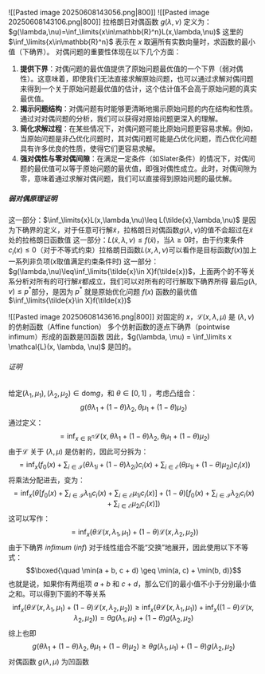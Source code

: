 ![[Pasted image 20250608143056.png|800]]
![[Pasted image 20250608143106.png|800]]
拉格朗日对偶函数 $g(\lambda,\nu)$ 定义为：
$g(\lambda,\nu)=\inf_\limits{x\in\mathbb{R}^n}L(x,\lambda,\nu)$
这里的 $\inf_\limits{x\in\mathbb{R}^n}$ 表示在 $x$ 取遍所有实数向量时，求函数的最小值（下确界）。
对偶问题的重要性体现在以下几个方面：
1. **提供下界**：对偶问题的最优值提供了原始问题最优值的一个下界（弱对偶性）。这意味着，即使我们无法直接求解原始问题，也可以通过求解对偶问题来得到一个关于原始问题最优值的估计，这个估计值不会高于原始问题的真实最优值。
2. **揭示问题结构**：对偶问题有时能够更清晰地揭示原始问题的内在结构和性质。通过对对偶问题的分析，我们可以获得对原始问题更深入的理解。
3. **简化求解过程**：在某些情况下，对偶问题可能比原始问题更容易求解。例如，当原始问题是非凸优化问题时，其对偶问题可能是凸优化问题，而凸优化问题具有许多优良的性质，使得它们更容易求解。
4. **强对偶性与零对偶间隙**：在满足一定条件（如Slater条件）的情况下，对偶问题的最优值可以等于原始问题的最优值，即强对偶性成立。此时，对偶间隙为零，意味着通过求解对偶问题，我们可以直接得到原始问题的最优解。
##### 弱对偶原理证明
这一部分：$\inf_\limits{x}L(x,\lambda,\nu)\leq L(\tilde{x},\lambda,\nu)$ 是因为下确界的定义，对于任意可行解$\tilde{x}$，拉格朗日对偶函数$g(\lambda,\nu)$的值不会超过在$\tilde{x}$处的拉格朗日函数值
这一部分：$L(\tilde{x},\lambda,\nu)\leq f(\tilde{x})$，当$\lambda\geq0$时，由于约束条件 $c_{i}(x)\leq0$（对于不等式约束）拉格朗日函数$L(x,\lambda,\nu)$可以看作是目标函数$f(x)$加上一系列非负项($x$取值满足约束条件时)
这一部分：$g(\lambda,\nu)\leq\inf_\limits{\tilde{x}\in X}f(\tilde{x})$，上面两个的不等关系分析对所有的可行解$\tilde{x}$都成立，我们可以对所有的可行解取下确界所得
最后$g(\lambda,\nu)\leq p^*$部分，是因为 $p^*$ 就是原始优化问题 $f(x)$ 函数的最优值$\inf_\limits{\tilde{x}\in X}f(\tilde{x})$

![[Pasted image 20250608143616.png|800]]
对固定的 $x，\mathcal{L}(x, \lambda, \mu)$ 是 $(\lambda, \nu)$ 的仿射函数（Affine function）
多个仿射函数的逐点下确界（pointwise infimum）形成的函数是凹函数
因此，$g(\lambda, \mu) = \inf_\limits x \mathcal{L}(x, \lambda, \nu)$ 是凹的。
###### 证明
给定$(\lambda_1,\mu_1),(\lambda_2,\mu_2)\in\mathrm{dom}g$，和 $\theta \in [0,1]$ ，考虑凸组合：
$$g(\theta\lambda_1+(1-\theta)\lambda_2,\theta\mu_1+(1-\theta)\mu_2)$$
通过定义：
$$=\inf_{x\in\mathbb{R}^n}\mathcal{L}(x,\theta\lambda_1+(1-\theta)\lambda_2,\theta\mu_1+(1-\theta)\mu_2)$$
由于$\mathcal{L}$ 关于 $(\lambda, \mu)$ 是仿射的，因此可分拆为：
$$=\inf_x\left(f_0(x)+\sum_{i\in\mathcal{I}}(\theta\lambda_{1i}+(1-\theta)\lambda_{2i})c_i(x)+\sum_{i\in\mathcal{E}}(\theta\mu_{1i}+(1-\theta)\mu_{2i})c_i(x)\right)$$
将乘法分配进去，变为：
$$=\inf_x\left(\theta\left[f_0(x)+\sum_{i\in\mathcal{I}}\lambda_{1i}c_i(x)+\sum_{i\in\mathcal{E}}\mu_{1i}c_i(x)\right]+(1-
\theta)\left[f_0(x)+\sum_{i\in\mathcal{I}}\lambda_{2i}c_i(x)+\sum_{i\in\mathcal{E}}\mu_{2i}c_i(x)\right]\right)$$
这可以写作：
$$=\inf_x\left(\theta\mathcal{L}(x,\lambda_1,\mu_1)+(1-\theta)\mathcal{L}(x,\lambda_2,\mu_2)\right)$$
由于下确界 $infimum\ (inf)$ 对于线性组合不能“交换”地展开，因此使用以下不等式：
$$\boxed{\quad \min(a + b, c + d) \geq \min(a, c) + \min(b, d)}$$
也就是说，如果你有两组项 $a + b$ 和 $c + d$，那么它们的最小值不小于分别最小值之和。可以得到下面的不等关系
$$\inf_x\left(\theta\mathcal{L}(x,\lambda_1,\mu_1)+(1-\theta)\mathcal{L}(x,\lambda_2,\mu_2)\right)\geq\inf_x\left(\theta\mathcal{L}(x,\lambda_1,\mu_1)\right)+\inf_x\left((1-\theta)\mathcal{L}(x,\lambda_2,\mu_2)\right)=\theta g(\lambda_1,\mu_1)+(1-\theta)g(\lambda_2,\mu_2)$$
综上也即
$$g(\theta\lambda_1+(1-\theta)\lambda_2,\theta\mu_1+(1-\theta)\mu_2)\geq\theta g(\lambda_1,\mu_1)+(1-\theta)g(\lambda_2,\mu_2)$$
对偶函数 $g(\lambda, \mu)$ 为凹函数